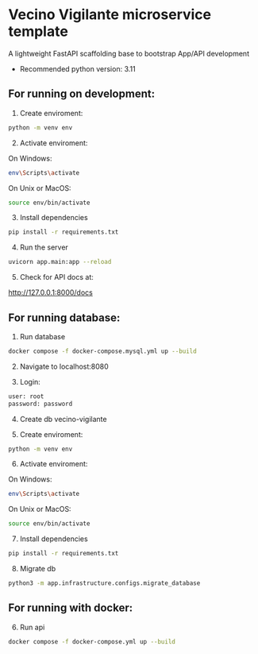 # Vecino Vigilante microservice template

A lightweight FastAPI scaffolding base to bootstrap App/API development

- Recommended python version: 3.11

## For running on development:

1. Create enviroment:

```bash
python -m venv env
```

2. Activate enviroment:

On Windows:

```bash
env\Scripts\activate
```

On Unix or MacOS:

```bash
source env/bin/activate
```

3. Install dependencies

```bash
pip install -r requirements.txt
```

4. Run the server

```bash
uvicorn app.main:app --reload
```

5. Check for API docs at:

http://127.0.0.1:8000/docs




## For running database:

1. Run database

```bash
docker compose -f docker-compose.mysql.yml up --build
```

2. Navigate to localhost:8080

3. Login:
```bash
user: root
password: password
```

4. Create db vecino-vigilante

5. Create enviroment:

```bash
python -m venv env
```

6. Activate enviroment:

On Windows:

```bash
env\Scripts\activate
```

On Unix or MacOS:

```bash
source env/bin/activate
```

7. Install dependencies

```bash
pip install -r requirements.txt
```

8. Migrate db
```bash
python3 -m app.infrastructure.configs.migrate_database
```




## For running with docker:

6. Run api
```bash
docker compose -f docker-compose.yml up --build
```
